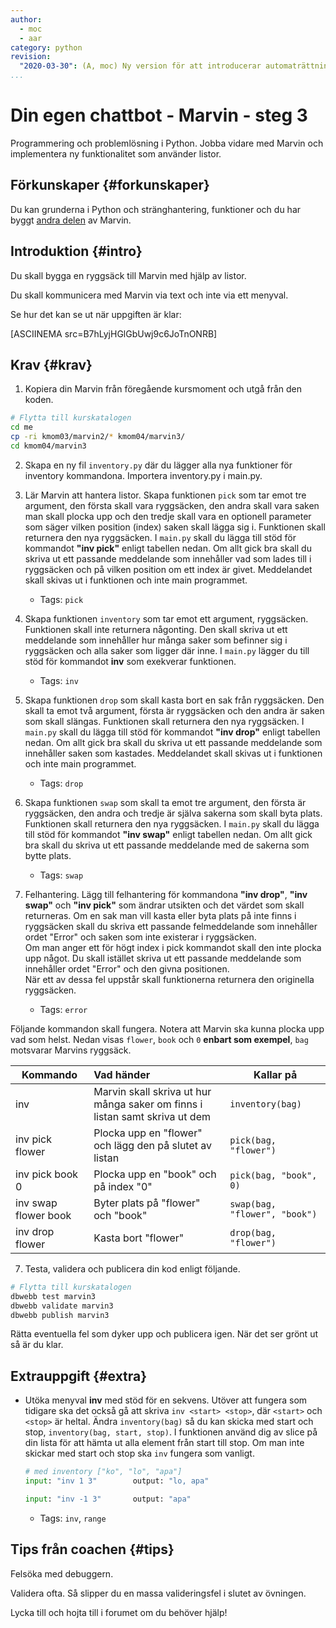 ```yaml
---
author:
  - moc
  - aar
category: python
revision:
  "2020-03-30": (A, moc) Ny version för att introducerar automaträttning.
...
```

Din egen chattbot - Marvin - steg 3
==================================

Programmering och problemlösning i Python. Jobba vidare med Marvin och implementera ny funktionalitet som använder listor.

<!--more-->


Förkunskaper {#forkunskaper}
-----------------------

Du kan grunderna i Python och stränghantering, funktioner och du har byggt [andra delen](uppgift/din-egen-chattbot-marvin-steg-2-v4) av Marvin.



Introduktion {#intro}
-----------------------

Du skall bygga en ryggsäck till Marvin med hjälp av listor.

Du skall kommunicera med Marvin via text och inte via ett menyval.

Se hur det kan se ut när uppgiften är klar:

[ASCIINEMA src=B7hLyjHGlGbUwj9c6JoTnONRB]



Krav {#krav}
-----------------------

1. Kopiera din Marvin från föregående kursmoment och utgå från den koden.

```bash
# Flytta till kurskatalogen
cd me
cp -ri kmom03/marvin2/* kmom04/marvin3/
cd kmom04/marvin3
```

2. Skapa en ny fil `inventory.py` där du lägger alla nya funktioner för inventory kommandona. Importera inventory.py i main.py.

3. Lär Marvin att hantera listor. Skapa funktionen `pick` som tar emot tre argument, den första skall vara ryggsäcken, den andra skall vara saken man skall plocka upp och den tredje skall vara en optionell parameter som säger vilken position (index) saken skall lägga sig i. Funktionen skall returnera den nya ryggsäcken. I `main.py` skall du lägga till stöd för kommandot **"inv pick"** enligt tabellen nedan. Om allt gick bra skall du skriva ut ett passande meddelande som innehåller vad som lades till i ryggsäcken och på vilken position om ett index är givet. Meddelandet skall skivas ut i funktionen och inte main programmet.
    - Tags: `pick`

4. Skapa funktionen `inventory` som tar emot ett argument, ryggsäcken. Funktionen skall inte returnera någonting. Den skall skriva ut ett meddelande som innehåller hur många saker som befinner sig i ryggsäcken och alla saker som ligger där inne. I `main.py` lägger du till stöd för kommandot **inv** som exekverar funktionen.
    - Tags: `inv`

5. Skapa funktionen `drop` som skall kasta bort en sak från ryggsäcken. Den skall ta emot två argument, första är ryggsäcken och den andra är saken som skall slängas. Funktionen skall returnera den nya ryggsäcken. I `main.py` skall du lägga till stöd för kommandot **"inv drop"** enligt tabellen nedan. Om allt gick bra skall du skriva ut ett passande meddelande som innehåller saken som kastades. Meddelandet skall skivas ut i funktionen och inte main programmet.
    - Tags: `drop`

6. Skapa funktionen `swap` som skall ta emot tre argument, den första är ryggsäcken, den andra och tredje är själva sakerna som skall byta plats. Funktionen skall returnera den nya ryggsäcken. I `main.py` skall du lägga till stöd för kommandot **"inv swap"** enligt tabellen nedan. Om allt gick bra skall du skriva ut ett passande meddelande med de sakerna som bytte plats.
    - Tags: `swap`

7. Felhantering. Lägg till felhantering för kommandona **"inv drop"**, **"inv swap"** och **"inv pick"** som ändrar utsikten och det värdet som skall returneras. Om en sak man vill kasta eller byta plats på inte finns i ryggsäcken skall du skriva ett passande felmeddelande som innehåller ordet "Error" och saken som inte existerar i ryggsäcken.  
Om man anger ett för högt index i pick kommandot skall den inte plocka upp något. Du skall istället skriva ut ett passande meddelande som innehåller ordet "Error" och den givna positionen.  
När ett av dessa fel uppstår skall funktionerna returnera den originella ryggsäcken.
    - Tags: `error`

Följande kommandon skall fungera. Notera att Marvin ska kunna plocka upp vad som helst. Nedan visas `flower`, `book` och `0` **enbart som exempel**, `bag` motsvarar Marvins ryggsäck.

| Kommando               | Vad händer                                                                  | Kallar på                     |
|------------------------|:----------------------------------------------------------------------------|-------------------------------|
| inv                    | Marvin skall skriva ut hur många saker om finns i listan samt skriva ut dem | `inventory(bag)`              |
| inv pick flower        | Plocka upp en "flower" och lägg den på slutet av listan                     | `pick(bag, "flower")`         |
| inv pick book 0        | Plocka upp en "book" och på index "0"                                       | `pick(bag, "book", 0)`        |
| inv swap flower book   | Byter plats på "flower" och "book"                                          | `swap(bag, "flower", "book")` |
| inv drop flower        | Kasta bort "flower"                                                         | `drop(bag, "flower")`         |

7. Testa, validera och publicera din kod enligt följande.

```bash
# Flytta till kurskatalogen
dbwebb test marvin3
dbwebb validate marvin3
dbwebb publish marvin3
```

Rätta eventuella fel som dyker upp och publicera igen. När det ser grönt ut så är du klar.



Extrauppgift {#extra}
-----------------------


- Utöka menyval **inv** med stöd för en sekvens. Utöver att fungera som tidigare ska det också gå att skriva `inv <start> <stop>`, där `<start>` och `<stop>` är heltal. Ändra `inventory(bag)` så du kan skicka med start och stop, `inventory(bag, start, stop)`. I funktionen använd dig av slice på din lista för att hämta ut alla element från start till stop. Om man inte skickar med start och stop ska `inv` fungera som vanligt.

    ```python
    # med inventory ["ko", "lo", "apa"]
    input: "inv 1 3"        output: "lo, apa"

    input: "inv -1 3"       output: "apa"
    ```

    - Tags: `inv`, `range`




Tips från coachen {#tips}
-----------------------

Felsöka med debuggern.

Validera ofta. Så slipper du en massa valideringsfel i slutet av övningen.

Lycka till och hojta till i forumet om du behöver hjälp!
